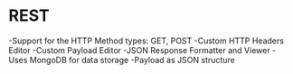 # REST
-Support for the HTTP Method types: GET, POST
-Custom HTTP Headers Editor
-Custom Payload Editor
-JSON Response Formatter and Viewer
-Uses MongoDB for data storage
-Payload as JSON structure
